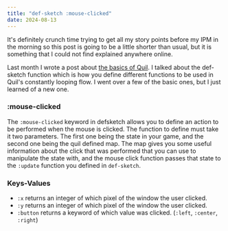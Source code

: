 ```yaml
---
title: "def-sketch :mouse-clicked"
date: 2024-08-13
---
```


It's definitely crunch time trying to get all my story points before my IPM in the morning so this post is going to be
a little shorter than usual, but it is something that I could not find explained anywhere online.

Last month I wrote a post about [the basics of Quil](https://scoopsies.github.io/finding-clojure/2024/07/05/Quil.html).
I talked about the def-sketch function which is how you define different functions to be used in Quil's constantly
looping flow. I went over a few of the basic ones, but I just learned of a new one.

### :mouse-clicked

The `:mouse-clicked` keyword in defsketch allows you to define an action to be performed when the mouse is clicked. The
function to define must take it two parameters. The first one being the state in your game, and the second one being the
quil defined map. The map gives you some useful information about the click that was performed that you can use to
manipulate the state with, and the mouse click function passes that state to the `:update` function you defined in 
`def-sketch`.

### Keys-Values 

- `:x` returns an integer of which pixel of the window the user clicked.
- `:y` returns an integer of which pixel of the window the user clicked.
- `:button` returns a keyword of which value was clicked. (`:left`, `:center`, `:right`)